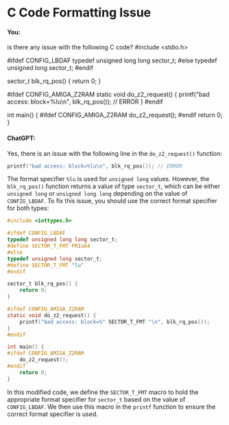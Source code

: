 # C Code Formatting Issue

#### You:
is there any issue with the following C code?
#include <stdio.h>

#ifdef CONFIG_LBDAF
typedef unsigned long long sector_t;
#else
typedef unsigned long sector_t;
#endif

sector_t blk_rq_pos() {
    return 0;
}

#ifdef CONFIG_AMIGA_Z2RAM
static void do_z2_request() {
    printf("bad access: block=%lu\n", blk_rq_pos()); // ERROR
}
#endif

int main() {
#ifdef CONFIG_AMIGA_Z2RAM
    do_z2_request();
#endif
    return 0;
}

#### ChatGPT:
Yes, there is an issue with the following line in the `do_z2_request()` function:

```c
printf("bad access: block=%lu\n", blk_rq_pos()); // ERROR
```

The format specifier `%lu` is used for `unsigned long` values. However, the `blk_rq_pos()` function returns a value of type `sector_t`, which can be either `unsigned long` or `unsigned long long` depending on the value of `CONFIG_LBDAF`. To fix this issue, you should use the correct format specifier for both types:

```c
#include <inttypes.h>

#ifdef CONFIG_LBDAF
typedef unsigned long long sector_t;
#define SECTOR_T_FMT PRIu64
#else
typedef unsigned long sector_t;
#define SECTOR_T_FMT "lu"
#endif

sector_t blk_rq_pos() {
    return 0;
}

#ifdef CONFIG_AMIGA_Z2RAM
static void do_z2_request() {
    printf("bad access: block=%" SECTOR_T_FMT "\n", blk_rq_pos());
}
#endif

int main() {
#ifdef CONFIG_AMIGA_Z2RAM
    do_z2_request();
#endif
    return 0;
}
```

In this modified code, we define the `SECTOR_T_FMT` macro to hold the appropriate format specifier for `sector_t` based on the value of `CONFIG_LBDAF`. We then use this macro in the `printf` function to ensure the correct format specifier is used.
